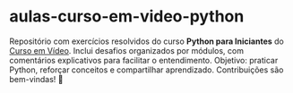 # aulas-curso-em-video-python
Repositório com exercícios resolvidos do curso **Python para Iniciantes** do [Curso em Vídeo](https://www.cursoemvideo.com/). Inclui desafios organizados por módulos, com comentários explicativos para facilitar o entendimento. Objetivo: praticar Python, reforçar conceitos e compartilhar aprendizado. Contribuições são bem-vindas! 🚀
